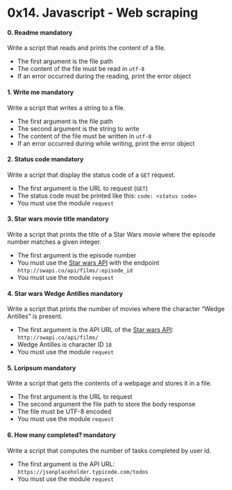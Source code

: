 <h1 class="gap">0x14. Javascript - Web scraping</h1>


<h4 class="task">
    0. Readme
      <span class="alert alert-warning mandatory-optional">
        mandatory
      </span>
</h4><p>Write a script that reads and prints the content of a file.</p><ul>
<li>The first argument is the file path</li>
<li>The content of the file must be read in <code>utf-8</code></li>
<li>If an error occurred during the reading, print the error object</li>
</ul>


<h4 class="task">
    1. Write me
      <span class="alert alert-warning mandatory-optional">
        mandatory
      </span>
</h4><p>Write a script that writes a string to a file.</p><ul>
<li>The first argument is the file path</li>
<li>The second argument is the string to write</li>
<li>The content of the file must be written in <code>utf-8</code></li>
<li>If an error occurred during while writing, print the error object</li>
</ul>


<h4 class="task">
    2. Status code
      <span class="alert alert-warning mandatory-optional">
        mandatory
      </span>
</h4><p>Write a script that display the status code of a <code>GET</code> request.</p><ul>
<li>The first argument is the URL to request (<code>GET</code>)</li>
<li>The status code must be printed like this: <code>code: &lt;status code&gt;</code></li>
<li>You must use the module <code>request</code></li>
</ul>


<h4 class="task">
    3. Star wars movie title
      <span class="alert alert-warning mandatory-optional">
        mandatory
      </span>
</h4><p>Write a script that prints the title of a Star Wars movie where the episode number matches a given integer.</p><ul>
<li>The first argument is the episode number</li>
<li>You must use the <a href="/rltoken/lA22rFkBzdXeF0NNuBDeNA" target="_blank" title="Star wars API">Star wars API</a> with the endpoint <code>http://swapi.co/api/films/:episode_id</code></li>
<li>You must use the module <code>request</code></li>
</ul>


<h4 class="task">
    4. Star wars Wedge Antilles
      <span class="alert alert-warning mandatory-optional">
        mandatory
      </span>
</h4><p>Write a script that prints the number of movies where the character “Wedge Antilles” is present.</p><ul>
<li>The first argument is the API URL of the <a href="/rltoken/lA22rFkBzdXeF0NNuBDeNA" target="_blank" title="Star wars API">Star wars API</a>: <code>http://swapi.co/api/films/</code></li>
<li>Wedge Antilles is character ID <code>18</code></li>
<li>You must use the module <code>request</code></li>
</ul>


<h4 class="task">
    5. Loripsum
      <span class="alert alert-warning mandatory-optional">
        mandatory
      </span>
</h4><p>Write a script that gets the contents of a webpage and stores it in a file.</p><ul>
<li>The first argument is the URL to request</li>
<li>The second argument the file path to store the body response</li>
<li>The file must be UTF-8 encoded</li>
<li>You must use the module <code>request</code></li>
</ul>


<h4 class="task">
    6. How many completed?
      <span class="alert alert-warning mandatory-optional">
        mandatory
      </span>
</h4><p>Write a script that computes the number of tasks completed by user id.</p><ul>
<li>The first argument is the API URL: <code>https://jsonplaceholder.typicode.com/todos</code></li>
<li>You must use the module <code>request</code></li>
</ul>

